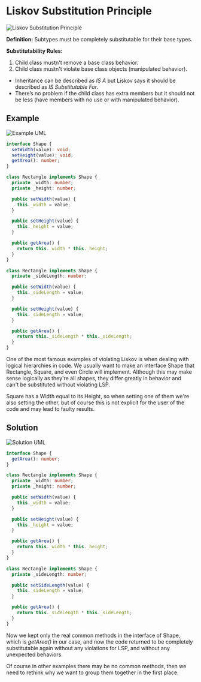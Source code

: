 # Liskov Substitution Principle

![Liskov Substitution Principle](https://user-images.githubusercontent.com/24835522/98735423-02028a00-23ac-11eb-9743-4ab6797d6560.png)

**Definition:**
Subtypes must be completely substitutable for their base types.

**Substitutability Rules:**

1. Child class mustn't remove a base class behavior.
2. Child class mustn't violate base class objects (manipulated behavior).

- Inheritance can be described as _IS A_ but Liskov says it should be described as _IS Substitutable For_.
- There’s no problem if the child class has extra members but it should not be less (have members with no use or with manipulated behavior).

## Example

![Example UML](https://user-images.githubusercontent.com/24835522/98862198-2d9a7880-246f-11eb-8757-16b54ed50be7.png)

```typescript
interface Shape {
  setWidth(value): void;
  setHeight(value): void;
  getArea(): number;
}

class Rectangle implements Shape {
  private _width: number;
  private _height: number;

  public setWidth(value) {
    this._width = value;
  }

  public setHeight(value) {
    this._height = value;
  }

  public getArea() {
    return this._width * this._height;
  }
}

class Rectangle implements Shape {
  private _sideLength: number;

  public setWidth(value) {
    this._sideLength = value;
  }

  public setHeight(value) {
    this._sideLength = value;
  }

  public getArea() {
    return this._sideLength * this._sideLength;
  }
}
```

One of the most famous examples of violating Liskov is when dealing with logical hierarchies in code. We usually want to make an interface Shape that Rectangle, Square, and even Circle will implement.
Although this may make sense logically as they're all shapes, they differ greatly in behavior and can't be substituted without violating LSP.

Square has a Width equal to its Height, so when setting one of them we're also setting the other, but of course this is not explicit for the user of the code and may lead to faulty results.

## Solution

![Solution UML](https://user-images.githubusercontent.com/24835522/98862291-4f93fb00-246f-11eb-97d4-6f28d0f059b0.png)

```typescript
interface Shape {
  getArea(): number;
}

class Rectangle implements Shape {
  private _width: number;
  private _height: number;

  public setWidth(value) {
    this._width = value;
  }

  public setHeight(value) {
    this._height = value;
  }

  public getArea() {
    return this._width * this._height;
  }
}

class Rectangle implements Shape {
  private _sideLength: number;

  public setSideLength(value) {
    this._sideLength = value;
  }

  public getArea() {
    return this._sideLength * this._sideLength;
  }
}
```

Now we kept only the real common methods in the interface of Shape, which is _getArea()_ in our case, and now the code returned to be completely substitutable again without any violations for LSP, and without any unexpected behaviors.

Of course in other examples there may be no common methods, then we need to rethink why we want to group them together in the first place.
